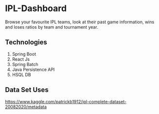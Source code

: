 # IPL-Dashboard

Browse your favourite IPL teams, look at their past game information, wins and loses ratios by team and tournament year.

## Technologies

1. Spring Boot
2. React Js
3. Spring Batch
4. Java Persistence API
5. HSQL DB

## Data Set Uses
https://www.kaggle.com/patrickb1912/ipl-complete-dataset-20082020/metadata
